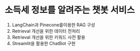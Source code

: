 ﻿# 소득세 정보를 알려주는 챗봇 서비스
1. LangChain과 Pinecone를이용한 RAG 구성
2. Retrieval 개선을 위한 데이터 전처리
3. Retrieval 개선을 위한 키워드 사전 활용
4. Streamlit을 활용한 ChatBot 구현
